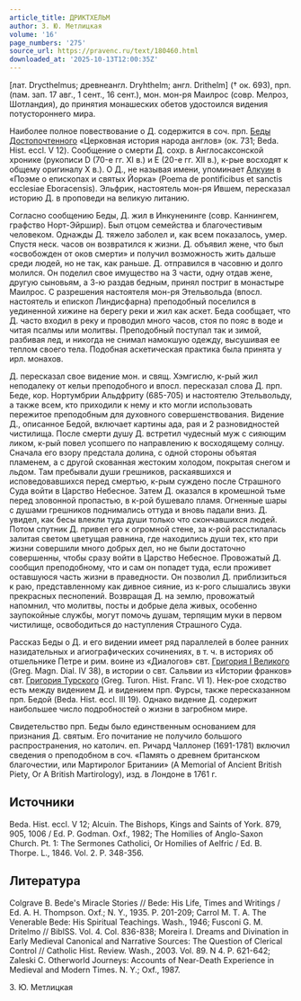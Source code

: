 ```yaml
---
article_title: ДРИКТХЕЛЬМ
author: З. Ю. Метлицкая
volume: '16'
page_numbers: '275'
source_url: https://pravenc.ru/text/180460.html
downloaded_at: '2025-10-13T12:00:35Z'
---
```


[лат. Drycthelmus; древнеангл. Dryhthelm; англ. Drithelm] († ок. 693), прп. (пам. зап. 17 авг., 1 сент., 16 сент.), мон. мон-ря Маилрос (совр. Мелроз, Шотландия), до принятия монашеских обетов удостоился видения потустороннего мира.

Наиболее полное повествование о Д. содержится в соч. прп. [Беды Достопочтенного](<https://pravenc.ru/text/Беда Достопочтенный.html>) «Церковная история народа англов» (ок. 731; Beda. Hist. eccl. V 12). Сообщение о смерти Д. сохр. в Англосаксонской хронике (рукописи D (70-е гг. XI в.) и E (20-е гг. XII в.), к-рые восходят к общему оригиналу Х в.). О Д., не называя имени, упоминает [Алкуин](https://pravenc.ru/text/Алкуин.html) в «Поэме о епископах и святых Йорка» (Poema de pontificibus et sanctis ecclesiae Eboracensis). Эльфрик, настоятель мон-ря Ившем, пересказал историю Д. в проповеди на великую литанию.

Согласно сообщению Беды, Д. жил в Инкуненинге (совр. Каннингем, графство Норт-Эйршир). Был отцом семейства и благочестивым человеком. Однажды Д. тяжело заболел и, как всем показалось, умер. Спустя неск. часов он возвратился к жизни. Д. объявил жене, что был «освобожден от оков смерти» и получил возможность жить дальше среди людей, но не так, как раньше. Д. отправился в часовню и долго молился. Он поделил свое имущество на 3 части, одну отдав жене, другую сыновьям, а 3-ю раздав бедным, принял постриг в монастыре Маилрос. С разрешения настоятеля мон-ря Этельвольда (впосл. настоятель и епископ Линдисфарна) преподобный поселился в уединенной хижине на берегу реки и жил как аскет. Беда сообщает, что Д. часто входил в реку и проводил много часов, стоя по пояс в воде и читая псалмы или молитвы. Преподобный поступал так и зимой, разбивая лед, и никогда не снимал намокшую одежду, высушивая ее теплом своего тела. Подобная аскетическая практика была принята у ирл. монахов.

Д. пересказал свое видение мон. и свящ. Хэмгислю, к-рый жил неподалеку от кельи преподобного и впосл. пересказал слова Д. прп. Беде, кор. Нортумбрии Альдфриту (685-705) и настоятелю Этельвольду, а также всем, кто приходили к нему и кто могли использовать пережитое преподобным для духовного совершенствования. Видение Д., описанное Бедой, включает картины ада, рая и 2 разновидностей чистилища. После смерти душу Д. встретил чудесный муж с сияющим ликом, к-рый повел усопшего по направлению к восходящему солнцу. Сначала его взору предстала долина, с одной стороны объятая пламенем, а с другой скованная жестоким холодом, покрытая снегом и льдом. Там пребывали души грешников, раскаявшихся и исповедовавшихся перед смертью, к-рым суждено после Страшного Суда войти в Царство Небесное. Затем Д. оказался в кромешной тьме перед зловонной пропастью, в к-рой бушевало пламя. Огненные шары с душами грешников поднимались оттуда и вновь падали вниз. Д. увидел, как бесы влекли туда души только что скончавшихся людей. Потом спутник Д. привел его к огромной стене, за к-рой расстилалась залитая светом цветущая равнина, где находились души тех, кто при жизни совершили много добрых дел, но не были достаточно совершенны, чтобы сразу войти в Царство Небесное. Провожатый Д. сообщил преподобному, что и сам он попадет туда, если проживет оставшуюся часть жизни в праведности. Он позволил Д. приблизиться к раю, представленному как дивное сияние, из к-рого слышались звуки прекрасных песнопений. Возвращая Д. на землю, провожатый напомнил, что молитвы, посты и добрые дела живых, особенно заупокойные службы, могут помочь душам, терпящим муки в первом чистилище, освободиться до наступления Страшного Суда.

Рассказ Беды о Д. и его видении имеет ряд параллелей в более ранних назидательных и агиографических сочинениях, в т. ч. в историях об отшельнике Петре и рим. воине из «Диалогов» свт. [Григория I Великого](<https://pravenc.ru/text/Григорий I Великий.html>) (Greg. Magn. Dial. IV 38), в истории о свт. Сальвии из «Истории франков» свт. [Григория Турского](<https://pravenc.ru/text/Григорий Турский.html>) (Greg. Turon. Hist. Franc. VI 1). Нек-рое сходство есть между видением Д. и видением прп. Фурсы, также пересказанном прп. Бедой (Beda. Hist. eccl. III 19). Однако видение Д. содержит наибольшее число подробностей о жизни в загробном мире.

Свидетельство прп. Беды было единственным основанием для признания Д. святым. Его почитание не получило большого распространения, но католич. еп. Ричард Чаллонер (1691-1781) включил сведения о преподобном в соч. «Память о древнем британском благочестии, или Мартиролог Британии» (A Memorial of Ancient British Piety, Or A British Martirology), изд. в Лондоне в 1761 г.

## Источники

Beda. Hist. eccl. V 12; Alcuin. The Bishops, Kings and Saints of York. 879, 905, 1006 / Ed. P. Godman. Oxf., 1982; The Homilies of Anglo-Saxon Church. Pt. 1: The Sermones Catholici, Or Homilies of Aelfric / Ed. B. Thorpe. L., 1846. Vol. 2. P. 348-356.

## Литература

Colgrave B. Bede's Miracle Stories // Bede: His Life, Times and Writings / Ed. A. H. Thompson. Oxf.; N. Y., 1935. P. 201-209; Carrol M. T. A. The Venerable Bede: His Spiritual Teachings. Wash., 1946; Fusconi G. M. Dritelmo // BiblSS. Vol. 4. Col. 836-838; Moreira I. Dreams and Divination in Early Medieval Canonical and Narrative Sources: The Question of Clerical Control // Catholic Hist. Review. Wash., 2003. Vol. 89. N 4. P. 621-642; Zaleski C. Otherworld Journeys: Accounts of Near-Death Experience in Medieval and Modern Times. N. Y.; Oxf., 1987.

З. Ю. Метлицкая
